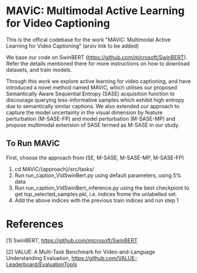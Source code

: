 # MAViC: Multimodal Active Learning for Video Captioning

This is the offical codebase for the work "MAViC: Multimodal Active Learning for Video Captioning" (arxiv link to be added)

We base our code on SwinBERT (https://github.com/microsoft/SwinBERT). Refer the details mentioned there for more instructions on how to download datasets, and train models.

Through this work we explore active learning for video captioning, and have introduced a novel method named MAViC, which utilises our proposed Semantically Aware Sequential Entropy (SASE) acquisition function to discourage querying less-informative samples which exhibit high entropy due to semantically similar captions. We also extended our approach to capture the model uncertainty in the visual dimension by feature perturbation (M-SASE-FP) and model perturbation (M-SASE-MP) and propose multimodal extension of SASE termed as M-SASE in our study.

## To Run MAViC

First, choose the approach from (SE, M-SASE, M-SASE-MP, M-SASE-FP)
1. cd MAViC/{approach}/src/tasks/
1. Run run_caption_VidSwinBert.py using default parameters, using 5% data
2. Run run_caption_VidSwinBert_inference.py using the best checkpiont to get top_selected_samples.pkl, i.e. indices frome the unlabelled set.
3. Add the above indices with the previous train indices and run step 1

# References
[1] SwinBERT, https://github.com/microsoft/SwinBERT

[2] VALUE: A Multi-Task Benchmark for Video-and-Language Understanding Evaluation, https://github.com/VALUE-Leaderboard/EvaluationTools
